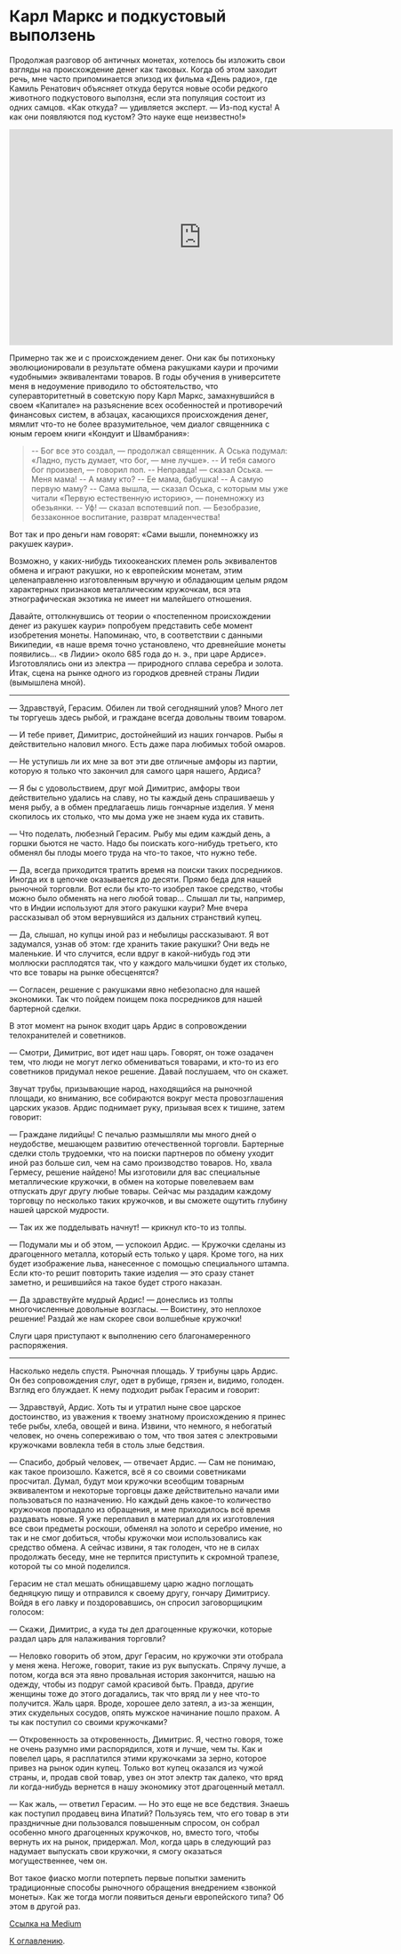 # Карл Маркс и подкустовый выползень

Продолжая разговор об античных монетах, хотелось бы изложить свои взгляды на происхождение денег как таковых. Когда об этом заходит речь, мне часто припоминается эпизод их фильма «День радио», где Камиль Ренатович объясняет откуда берутся новые особи редкого животного подкустового выползня, если эта популяция состоит из одних самцов. «Как откуда? — удивляется эксперт. — Из-под куста! А как они появляются под кустом? Это науке еще неизвестно!»

<iframe width="690" height="388" src="https://www.youtube.com/embed/S4u9zA15hXo" title="Подкустовный выползень (Из к/ф День радио)" frameborder="0" allow="accelerometer; autoplay; clipboard-write; encrypted-media; gyroscope; picture-in-picture" allowfullscreen></iframe>

Примерно так же и с происхождением денег. Они как бы потихоньку эволюционировали в результате обмена ракушками каури и прочими «удобными» эквивалентами товаров. В годы обучения в университете меня в недоумение приводило то обстоятельство, что суперавторитетный в советскую пору Карл Маркс, замахнувшийся в своем «Капитале» на разъяснение всех особенностей и противоречий финансовых систем, в абзацах, касающихся происхождения денег, мямлит что-то не более вразумительное, чем диалог священника с юным героем книги «Кондуит и Швамбрания»:

> -- Бог все это создал, — продолжал священник.
> А Оська подумал: «Ладно, пусть думает, что бог, — мне лучше».
> -- И тебя самого бог произвел, — говорил поп.
> -- Неправда! — сказал Оська. — Меня мама!
> -- А маму кто?
> -- Ее мама, бабушка!
> -- А самую первую маму?
> -- Сама вышла, — сказал Оська, с которым мы уже читали «Первую естественную историю», — понемножку из обезьянки.
> -- Уф! — сказал вспотевший поп. — Безобразие, беззаконное воспитание, разврат младенчества!

Вот так и про деньги нам говорят: «Сами вышли, понемножку из ракушек каури».

Возможно, у каких-нибудь тихоокеанских племен роль эквивалентов обмена и играют ракушки, но к европейским монетам, этим целенаправленно изготовленным вручную и обладающим целым рядом характерных признаков металлическим кружочкам, вся эта этнографическая экзотика не имеет ни малейшего отношения.

Давайте, оттолкнувшись от теории о «постепенном происхождении денег из ракушек каури» попробуем представить себе момент изобретения монеты. Напоминаю, что, в соответствии с данными Википедии, «в наше время точно установлено, что древнейшие монеты появились… <в Лидии> около 685 года до н. э., при царе Ардисе». Изготовлялись они из электра — природного сплава серебра и золота. Итак, сцена на рынке одного из городков древней страны Лидии (вымышлена мной).

---

— Здравствуй, Герасим. Обилен ли твой сегодняшний улов? Много лет ты торгуешь здесь рыбой, и граждане всегда довольны твоим товаром.
 
— И тебе привет, Димитрис, достойнейший из наших гончаров. Рыбы я действительно наловил много. Есть даже пара любимых тобой омаров.
 
— Не уступишь ли их мне за вот эти две отличные амфоры из партии, которую я только что закончил для самого царя нашего, Ардиса?
 
— Я бы с удовольствием, друг мой Димитрис, амфоры твои действительно удались на славу, но ты каждый день спрашиваешь у меня рыбу, а в обмен предлагаешь лишь гончарные изделия. У меня скопилось их столько, что мы дома уже не знаем куда их ставить.
 
— Что поделать, любезный Герасим. Рыбу мы едим каждый день, а горшки бьются не часто. Надо бы поискать кого-нибудь третьего, кто обменял бы плоды моего труда на что-то такое, что нужно тебе.
 
— Да, всегда приходится тратить время на поиски таких посредников. Иногда их в цепочке оказывается до десяти. Прямо беда для нашей рыночной торговли. Вот если бы кто-то изобрел такое средство, чтобы можно было обменять на него любой товар… Слышал ли ты, например, что в Индии используют для этого ракушки каури? Мне вчера рассказывал об этом вернувшийся из дальних странствий купец.
 
— Да, слышал, но купцы иной раз и небылицы рассказывают. Я вот задумался, узнав об этом: где хранить такие ракушки? Они ведь не маленькие. И что случится, если вдруг в какой-нибудь год эти моллюски расплодятся так, что у каждого мальчишки будет их столько, что все товары на рынке обесценятся?
 
— Согласен, решение с ракушками явно небезопасно для нашей экономики. Так что пойдем поищем пока посредников для нашей бартерной сделки.
 
В этот момент на рынок входит царь Ардис в сопровождении телохранителей и советников.
 
— Смотри, Димитрис, вот идет наш царь. Говорят, он тоже озадачен тем, что люди не могут легко обмениваться товарами, и кто-то из его советников придумал некое решение. Давай послушаем, что он скажет.
 
Звучат трубы, призывающие народ, находящийся на рыночной площади, ко вниманию, все собираются вокруг места провозглашения царских указов. Ардис поднимает руку, призывая всех к тишине, затем говорит:
 
— Граждане лидийцы! С печалью размышляли мы много дней о неудобстве, мешающем развитию отечественной торговли. Бартерные сделки столь трудоемки, что на поиски партнеров по обмену уходит иной раз больше сил, чем на само производство товаров. Но, хвала Гермесу, решение найдено! Мы изготовили для вас специальные металлические кружочки, в обмен на которые повелеваем вам отпускать друг другу любые товары. Сейчас мы раздадим каждому торговцу по несколько таких кружочков, и вы сможете ощутить глубину нашей царской мудрости.
 
— Так их же подделывать начнут! — крикнул кто-то из толпы.
 
— Подумали мы и об этом, — успокоил Ардис. — Кружочки сделаны из драгоценного металла, который есть только у царя. Кроме того, на них будет изображение льва, нанесенное с помощью специального штампа. Если кто-то решит повторить такие изделия — это сразу станет заметно, и решившийся на такое будет строго наказан.
 
— Да здравствуйте мудрый Ардис! — донеслись из толпы многочисленные довольные возгласы. — Воистину, это неплохое решение! Раздай же нам скорее свои волшебные кружочки!

Слуги царя приступают к выполнению сего благонамеренного распоряжения.

---

Насколько недель спустя. Рыночная площадь. У трибуны царь Ардис. Он без сопровождения слуг, одет в рубище, грязен и, видимо, голоден. Взгляд его блуждает. К нему подходит рыбак Герасим и говорит:
 
— Здравствуй, Ардис. Хоть ты и утратил ныне свое царское достоинство, из уважения к твоему знатному происхождению я принес тебе рыбы, хлеба, овощей и вина. Извини, что немного, я небогатый человек, но очень сопереживаю о том, что твоя затея с электровыми кружочками вовлекла тебя в столь злые бедствия.
 
— Спасибо, добрый человек, — отвечает Ардис. — Сам не понимаю, как такое произошло. Кажется, всё я со своими советниками просчитал. Думал, будут мои кружочки всеобщим товарным эквивалентом и некоторые торговцы даже действительно начали ими пользоваться по назначению. Но каждый день какое-то количество кружочков пропадало из обращения, и мне приходилось всё время раздавать новые. Я уже переплавил в материал для их изготовления все свои предметы роскоши, обменял на золото и серебро имение, но так и не смог добиться, чтобы кружочки мои использовались как средство обмена. А сейчас извини, я так голоден, что не в силах продолжать беседу, мне не терпится приступить к скромной трапезе, которой ты со мной поделился.
 
Герасим не стал мешать обнищавшему царю жадно поглощать бедняцкую пищу и отправился к своему другу, гончару Димитрису. Войдя в его лавку и поздоровавшись, он спросил заговорщицким голосом:
 
— Скажи, Димитрис, а куда ты дел драгоценные кружочки, которые раздал царь для налаживания торговли?

— Неловко говорить об этом, друг Герасим, но кружочки эти отобрала у меня жена. Негоже, говорит, такие из рук выпускать. Спрячу лучше, а потом, когда вся эта явно провальная история закончится, нашью на одежду, чтобы из подруг самой красивой быть. Правда, другие женщины тоже до этого догадались, так что вряд ли у нее что-то получится. Жаль царя. Вроде, хорошее дело затеял, а из-за женщин, этих скудельных сосудов, опять мужское начинание пошло прахом. А ты как поступил со своими кружочками?
 
— Откровенность за откровенность, Димитрис. Я, честно говоря, тоже не очень разумно ими распорядился, хотя и лучше, чем ты. Как и повелел царь, я расплатился этими кружочками за зерно, которое привез на рынок один купец. Только вот купец оказался из чужой страны, и, продав свой товар, увез он этот электр так далеко, что вряд ли когда-нибудь вернется в нашу экономику этот драгоценный металл.
 
— Как жаль, — ответил Герасим. — Но это еще не все бедствия. Знаешь как поступил продавец вина Ипатий? Пользуясь тем, что его товар в эти праздничные дни пользовался повышенным спросом, он собрал особенно много драгоценных кружочков, но, вместо того, чтобы вернуть их на рынок, придержал. Мол, когда царь в следующий раз надумает выпускать свои кружочки, я смогу оказаться могущественнее, чем он.

Вот такое фиаско могли потерпеть первые попытки заменить традиционные способы рыночного обращения внедрением «звонкой монеты». Как же тогда могли появиться деньги европейского типа? Об этом в другой раз.

[Ссылка на Medium](https://yababay.medium.com/%D0%BA%D0%B0%D1%80%D0%BB-%D0%BC%D0%B0%D1%80%D0%BA%D1%81-%D0%B8-%D0%BF%D0%BE%D0%B4%D0%BA%D1%83%D1%81%D1%82%D0%BE%D0%B2%D1%8B%D0%B9-%D0%B2%D1%8B%D0%BF%D0%BE%D0%BB%D0%B7%D0%B5%D0%BD%D1%8C-%D1%87%D0%B0%D1%81%D1%82%D1%8C-1-1efcaa13c326)

[К оглавлению](/#toc).
